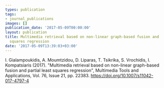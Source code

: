 ```yaml
---
types: publication
tags:
- journal_publications
images: []
publication_date: '2017-05-09T00:00:00'
layout: publication
title: Multimedia retrieval based on non-linear graph-based fusion and partial least
  squares regression
date: '2017-05-09T13:39:03+03:00'
---
```

<p>I. Gialampoukidis, A. Moumtzidou, D. Liparas, T. Tsikrika, S. Vrochidis, I. Kompatsiaris (2017). "Multimedia retrieval based on non-linear graph-based fusion and partial least squares regression", Multimedia Tools and Applications, Vol. 76, Issue 21, pp. 22383. <a class="moz-txt-link-freetext" href="https://doi.org/10.1007/s11042-017-4797-4">https://doi.org/10.1007/s11042-017-4797-4</a></p>
